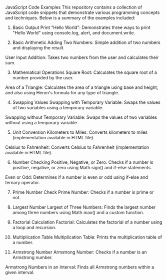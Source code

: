 JavaScript Code Examples
This repository contains a collection of JavaScript code snippets that demonstrate various programming concepts and techniques. Below is a summary of the examples included:

1. Basic Output
Print "Hello World": Demonstrates three ways to print "Hello World" using console.log, alert, and document.write.

2. Basic Arithmetic
Adding Two Numbers: Simple addition of two numbers and displaying the result.

User Input Addition: Takes two numbers from the user and calculates their sum.

3. Mathematical Operations
Square Root: Calculates the square root of a number provided by the user.

Area of a Triangle: Calculates the area of a triangle using base and height, and also using Heron's formula for any type of triangle.

4. Swapping Values
Swapping with Temporary Variable: Swaps the values of two variables using a temporary variable.

Swapping without Temporary Variable: Swaps the values of two variables without using a temporary variable.

5. Unit Conversion
Kilometers to Miles: Converts kilometers to miles (implementation available in HTML file).

Celsius to Fahrenheit: Converts Celsius to Fahrenheit (implementation available in HTML file).

6. Number Checking
Positive, Negative, or Zero: Checks if a number is positive, negative, or zero using Math.sign() and if-else statements.

Even or Odd: Determines if a number is even or odd using if-else and ternary operator.

7. Prime Number Check
Prime Number: Checks if a number is prime or not.

8. Largest Number
Largest of Three Numbers: Finds the largest number among three numbers using Math.max() and a custom function.

9. Factorial Calculation
Factorial: Calculates the factorial of a number using a loop and recursion.

10. Multiplication Table
Multiplication Table: Prints the multiplication table of a number.

11. Armstrong Number
Armstrong Number: Checks if a number is an Armstrong number.

Armstrong Numbers in an Interval: Finds all Armstrong numbers within a given interval.

